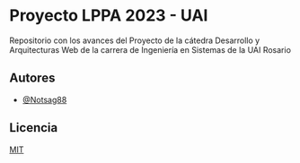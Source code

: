 
# Proyecto LPPA 2023 - UAI

Repositorio con los avances del Proyecto de la cátedra Desarrollo y Arquitecturas Web de la carrera de Ingeniería en Sistemas de la UAI Rosario


## Autores

- [@Notsag88](https://github.com/Notsag88)


## Licencia

[MIT](https://choosealicense.com/licenses/mit/)

